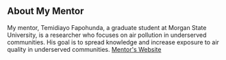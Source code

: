 ## About My Mentor

My mentor, Temidiayo Fapohunda, a graduate student at Morgan State University, is a researcher who focuses on air pollution in underserved communities. His goal is to spread knowledge and increase exposure to air quality in underserved communities.
[Mentor's Website](https://htilua.org/about-the-pi)


